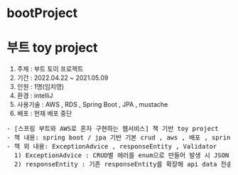 # bootProject
<h1>부트 toy project</h1>

1. 주제 : 부트 토이 프로젝트<br>
2. 기간 : 2022.04.22 ~ 2021.05.09<br>
3. 인원 : 1명(임지영)
4. 환경 : intelliJ
5. 사용기술 : AWS , RDS , Spring Boot , JPA , mustache 
6. 배포 : 현재 배포 중단

<pre>
- [스프링 부트와 AWS로 혼자 구현하는 웹서비스] 책 기반 toy project
- 책 내용: spring boot / jpa 기반 기본 crud , aws , 배포 , spring security
- 책 외 내용: ExceptionAdvice , responseEntity , Validator
  1) ExceptionAdvice : CRUD별 에러를 enum으로 만들어 발생 시 JSON message 전송,
  2) responseEntity : 기존 responseEntity를 확장해 api data 전송
</pre>
